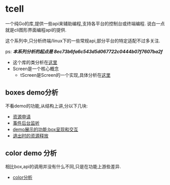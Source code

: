 # tcell

一个纯Go的库,提供一些api来辅助编程,支持各平台的控制台或终端编程.
说白一点就是cli图形界面编程api的提供.

这个系列中,只分析终端/linux下的一些常规api,部分平台的特定适配不过多关注.

ps: ___本系列分析的起点是 8ec73b6fa6c543d5d067722c0444b07f7607ba2f___

- 这个库的类分析在[这里](https://github.com/63isOK/conference_graph/tree/master/15.puzzle)
- Screen是一个核心概念
  - tScreen是Screen的一个实现,具体分析在[这里](/tcell/001.md)

## boxes demo分析

不看demo的功能,从结构上讲,分以下几块:

- [资源申请](/tcell/002.md)
- [事件后台监听](/tcell/003.md)
- [demo展示的功能:box呈现和交互](/tcell/004.md)
- [退出时的资源释放](/tcell/005.md)

## color demo 分析

相比box,api的调用并没有什么不同,只是在功能上游些差异.

- [color分析](/tcell/006.md)
